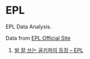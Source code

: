 # EPL
EPL Data Analysis.

Data from [EPL Official Site](https://www.premierleague.com/stats/)

1. [발 잘 쓰는 골키퍼의 등장 – EPL](https://goo.gl/LiRDS8) 

